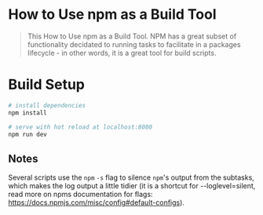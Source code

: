 # How to Use npm as a Build Tool

> This How to Use npm as a Build Tool. NPM has a great subset of functionality decidated to running tasks to facilitate in a packages lifecycle - in other words, it is a great tool for build scripts.

# Build Setup

``` bash
# install dependencies
npm install

# serve with hot reload at localhost:8080
npm run dev
```

## Notes

Several scripts use the `npm` `-s` flag to silence `npm`'s output from the subtasks, which makes the log output a little tidier (it is a shortcut for --loglevel=silent, read more on npms documentation for flags: https://docs.npmjs.com/misc/config#default-configs).
